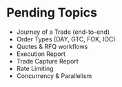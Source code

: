# Pending Topics

- Journey of a Trade (end-to-end)
- Order Types (DAY, GTC, FOK, IOC)
- Quotes & RFQ workflows
- Execution Report
- Trade Capture Report
- Rate Limiting
- Concurrency & Parallelism